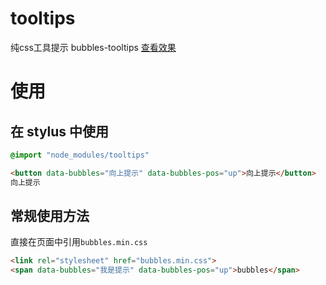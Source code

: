 # tooltips

纯css工具提示  bubbles-tooltips [查看效果](http://xurui3762791.github.io/bubbles/)

# 使用

## 在 stylus 中使用

```css
@import "node_modules/tooltips"
```


```html
<button data-bubbles="向上提示" data-bubbles-pos="up">向上提示</button>
向上提示
```

## 常规使用方法

直接在页面中引用`bubbles.min.css`

```html
<link rel="stylesheet" href="bubbles.min.css">
<span data-bubbles="我是提示" data-bubbles-pos="up">bubbles</span>
```

